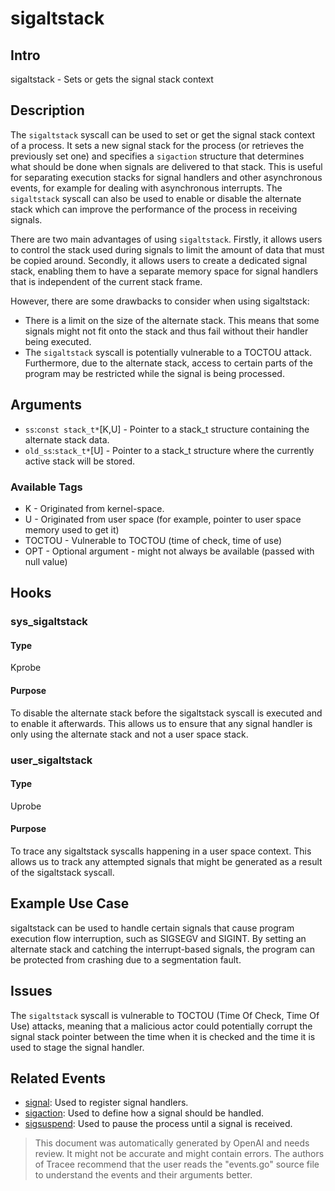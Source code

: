 
# sigaltstack

## Intro
sigaltstack - Sets or gets the signal stack context

## Description
The `sigaltstack` syscall can be used to set or get the signal stack context of a process. It sets a new signal stack for the process (or retrieves the previously set one) and specifies a `sigaction` structure that determines what should be done when signals are delivered to that stack. This is useful for separating execution stacks for signal handlers and other asynchronous events, for example for dealing with asynchronous interrupts. The `sigaltstack` syscall can also be used to enable or disable the alternate stack which can improve the performance of the process in receiving signals.

There are two main advantages of using `sigaltstack`. Firstly, it allows users to control the stack used during signals to limit the amount of data that must be copied around. Secondly, it allows users to create a dedicated signal stack, enabling them to have a separate memory space for signal handlers that is independent of the current stack frame.

However, there are some drawbacks to consider when using sigaltstack:

* There is a limit on the size of the alternate stack. This means that some signals might not fit onto the stack and thus fail without their handler being executed.
* The `sigaltstack` syscall is potentially vulnerable to a TOCTOU attack. Furthermore, due to the alternate stack, access to certain parts of the program may be restricted while the signal is being processed.

## Arguments
* `ss`:`const stack_t*`[K,U] - Pointer to a stack_t structure containing the alternate stack data.
* `old_ss`:`stack_t*`[U] - Pointer to a stack_t structure where the currently active stack will be stored.

### Available Tags
* K - Originated from kernel-space.
* U - Originated from user space (for example, pointer to user space memory used to get it)
* TOCTOU - Vulnerable to TOCTOU (time of check, time of use)
* OPT - Optional argument - might not always be available (passed with null value)

## Hooks
### sys_sigaltstack
#### Type
Kprobe
#### Purpose
To disable the alternate stack before the sigaltstack syscall is executed and to enable it afterwards. This allows us to ensure that any signal handler is only using the alternate stack and not a user space stack.

### user_sigaltstack
#### Type
Uprobe
#### Purpose
To trace any sigaltstack syscalls happening in a user space context. This allows us to track any attempted signals that might be generated as a result of the sigaltstack syscall.

## Example Use Case
sigaltstack can be used to handle certain signals that cause program execution flow interruption, such as SIGSEGV and SIGINT. By setting an alternate stack and catching the interrupt-based signals, the program can be protected from crashing due to a segmentation fault.

## Issues
The `sigaltstack` syscall is vulnerable to TOCTOU (Time Of Check, Time Of Use) attacks, meaning that a malicious actor could potentially corrupt the signal stack pointer between the time when it is checked and the time it is used to stage the signal handler.

## Related Events
* [signal](https://linux.die.net/man/2/signal): Used to register signal handlers.
* [sigaction](https://linux.die.net/man/2/sigaction): Used to define how a signal should be handled. 
* [sigsuspend](https://linux.die.net/man/2/sigsuspend): Used to pause the process until a signal is received.

> This document was automatically generated by OpenAI and needs review. It might
> not be accurate and might contain errors. The authors of Tracee recommend that
> the user reads the "events.go" source file to understand the events and their
> arguments better.
